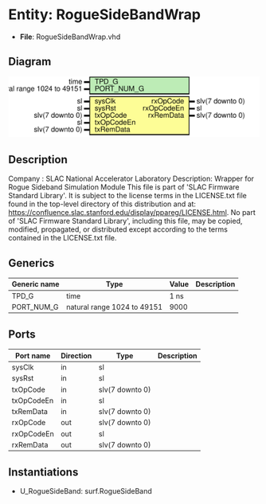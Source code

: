 # Entity: RogueSideBandWrap

- **File**: RogueSideBandWrap.vhd
## Diagram

![Diagram](RogueSideBandWrap.svg "Diagram")
## Description

Company    : SLAC National Accelerator Laboratory
Description: Wrapper for Rogue Sideband Simulation Module
This file is part of 'SLAC Firmware Standard Library'.
It is subject to the license terms in the LICENSE.txt file found in the
top-level directory of this distribution and at:
   https://confluence.slac.stanford.edu/display/ppareg/LICENSE.html.
No part of 'SLAC Firmware Standard Library', including this file,
may be copied, modified, propagated, or distributed except according to
the terms contained in the LICENSE.txt file.
## Generics

| Generic name | Type                        | Value | Description |
| ------------ | --------------------------- | ----- | ----------- |
| TPD_G        | time                        | 1 ns  |             |
| PORT_NUM_G   | natural range 1024 to 49151 | 9000  |             |
## Ports

| Port name  | Direction | Type            | Description |
| ---------- | --------- | --------------- | ----------- |
| sysClk     | in        | sl              |             |
| sysRst     | in        | sl              |             |
| txOpCode   | in        | slv(7 downto 0) |             |
| txOpCodeEn | in        | sl              |             |
| txRemData  | in        | slv(7 downto 0) |             |
| rxOpCode   | out       | slv(7 downto 0) |             |
| rxOpCodeEn | out       | sl              |             |
| rxRemData  | out       | slv(7 downto 0) |             |
## Instantiations

- U_RogueSideBand: surf.RogueSideBand
